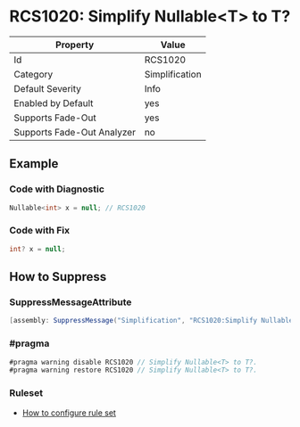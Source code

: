 # RCS1020: Simplify Nullable\<T\> to T?

Property | Value
--- | ---
Id|RCS1020
Category|Simplification
Default Severity|Info
Enabled by Default|yes
Supports Fade\-Out|yes
Supports Fade\-Out Analyzer|no

## Example

### Code with Diagnostic

```csharp
Nullable<int> x = null; // RCS1020
```

### Code with Fix

```csharp
int? x = null;
```

## How to Suppress

### SuppressMessageAttribute

```csharp
[assembly: SuppressMessage("Simplification", "RCS1020:Simplify Nullable<T> to T?.", Justification = "<Pending>")]
```

### \#pragma

```csharp
#pragma warning disable RCS1020 // Simplify Nullable<T> to T?.
#pragma warning restore RCS1020 // Simplify Nullable<T> to T?.
```

### Ruleset

* [How to configure rule set](../HowToConfigureAnalyzers.md)
